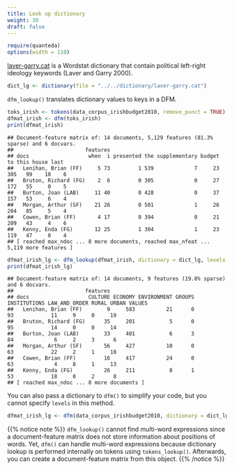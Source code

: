 ```yaml
---
title: Look up dictionary
weight: 30
draft: false
---
```



```r
require(quanteda)
options(width = 110)
```

[laver-garry.cat](https://raw.githubusercontent.com/quanteda/tutorials.quanteda.io/master/content/dictionary/laver-garry.cat) is a Wordstat dictionary that contain political left-right ideology keywords (Laver and Garry 2000). 


```r
dict_lg <- dictionary(file = "../../dictionary/laver-garry.cat")
```

`dfm_lookup()` translates dictionary values to keys in a DFM.


```r
toks_irish <- tokens(data_corpus_irishbudget2010, remove_punct = TRUE)
dfmat_irish <- dfm(toks_irish)
print(dfmat_irish)
```

```
## Document-feature matrix of: 14 documents, 5,129 features (81.3% sparse) and 6 docvars.
##                       features
## docs                   when  i presented the supplementary budget  to this house last
##   Lenihan, Brian (FF)     5 73         1 539             7     23 305   99    10    6
##   Bruton, Richard (FG)    2  6         0 305             0     27 172   55     0    5
##   Burton, Joan (LAB)     11 40         0 428             0     37 157   53     6    4
##   Morgan, Arthur (SF)    21 26         0 501             1     26 204   85     5    4
##   Cowen, Brian (FF)       4 17         0 394             0     21 209   43     4    6
##   Kenny, Enda (FG)       12 25         1 304             1     23 119   47     0    4
## [ reached max_ndoc ... 8 more documents, reached max_nfeat ... 5,119 more features ]
```

```r
dfmat_irish_lg <- dfm_lookup(dfmat_irish, dictionary = dict_lg, levels = 1)
print(dfmat_irish_lg)
```

```
## Document-feature matrix of: 14 documents, 9 features (19.8% sparse) and 6 docvars.
##                       features
## docs                   CULTURE ECONOMY ENVIRONMENT GROUPS INSTITUTIONS LAW_AND_ORDER RURAL URBAN VALUES
##   Lenihan, Brian (FF)        9     583          21      0           93            11     9     0     19
##   Bruton, Richard (FG)      35     201           5      0           95            14     0     0     14
##   Burton, Joan (LAB)        33     401           6      3           84             6     2     3      6
##   Morgan, Arthur (SF)       56     427          10      0           63            22     2     1     18
##   Cowen, Brian (FF)         16     417          24      0           63             4     8     1     13
##   Kenny, Enda (FG)          26     211           8      1           53            18     0     2      8
## [ reached max_ndoc ... 8 more documents ]
```

You can also pass a dictionary to `dfm()` to simplify your code, but you cannot specify `levels` in this method.


```r
dfmat_irish_lg <- dfm(data_corpus_irishbudget2010, dictionary = dict_lg, remove_punct = TRUE)
```

{{% notice note %}}
`dfm_lookup()` cannot find multi-word expressions since a document-feature matrix does not store information about positions of words. Yet, `dfm()` can handle multi-word expressions because dictionary lookup is performed internally on tokens using `tokens_lookup()`. Afterwards, you can create a document-feature matrix from this object.
{{% /notice %}}

